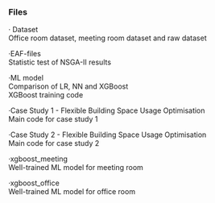 ### Files
· Dataset  
Office room dataset, meeting room dataset and raw dataset  
  
·EAF-files  
Statistic test of NSGA-II results  

·ML model  
Comparison of LR, NN and XGBoost  
XGBoost training code  

·Case Study 1 - Flexible Building Space Usage Optimisation  
Main code for case study 1  

·Case Study 2 - Flexible Building Space Usage Optimisation  
Main code for case study 2  

·xgboost_meeting  
Well-trained ML model for meeting room  

·xgboost_office  
Well-trained ML model for office room  

 
